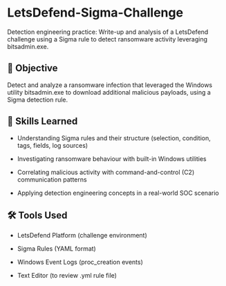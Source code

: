 # LetsDefend-Sigma-Challenge
Detection engineering practice: Write-up and analysis of a LetsDefend challenge using a Sigma rule to detect ransomware activity leveraging bitsadmin.exe.

## 📌 Objective

Detect and analyze a ransomware infection that leveraged the Windows utility bitsadmin.exe to download additional malicious payloads, using a Sigma detection rule.

## 🧠 Skills Learned

- Understanding Sigma rules and their structure (selection, condition, tags, fields, log sources)

- Investigating ransomware behaviour with built-in Windows utilities

- Correlating malicious activity with command-and-control (C2) communication patterns

- Applying detection engineering concepts in a real-world SOC scenario

## 🛠 Tools Used

- LetsDefend Platform (challenge environment)

- Sigma Rules (YAML format)

- Windows Event Logs (proc_creation events)

- Text Editor (to review .yml rule file)
